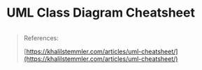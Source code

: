 # UML Class Diagram Cheatsheet

<figure><img src="https://d33wubrfki0l68.cloudfront.net/e1fcbb5635812d009a5e03c5f47fbe285808b9b9/a1b4d/img/blog/object-oriented/uml/uml-class-diagram-cheat-sheet.png" alt=""><figcaption></figcaption></figure>

> References:
>
> [https://khalilstemmler.com/articles/uml-cheatsheet/](https://khalilstemmler.com/articles/uml-cheatsheet/)
